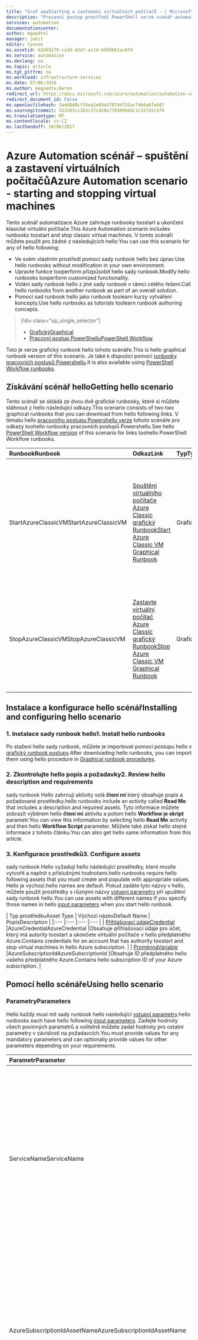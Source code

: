 ```yaml
---
title: "Graf aaaStarting a zastavení virtuálních počítačů - | Microsoft Docs"
description: "Pracovní postup prostředí PowerShell verze scénář automatizace Azure, včetně sady runbook toostart a ukončení klasické virtuální počítače."
services: automation
documentationcenter: 
author: mgoedtel
manager: jwhit
editor: tysonn
ms.assetid: 62d93170-ca3d-42ef-ac1d-6d50b61ac87d
ms.service: automation
ms.devlang: na
ms.topic: article
ms.tgt_pltfrm: na
ms.workload: infrastructure-services
ms.date: 07/06/2016
ms.author: magoedte;bwren
redirect_url: https://docs.microsoft.com/azure/automation/automation-solution-vm-management
redirect_document_id: False
ms.openlocfilehash: 5add8d8cf35ea2e89a570744755ac7db0a6feb07
ms.sourcegitcommit: 523283cc1b3c37c428e77850964dc1c33742c5f0
ms.translationtype: MT
ms.contentlocale: cs-CZ
ms.lasthandoff: 10/06/2017
---
```

# <a name="azure-automation-scenario---starting-and-stopping-virtual-machines"></a><span data-ttu-id="be621-103">Azure Automation scénář – spuštění a zastavení virtuálních počítačů</span><span class="sxs-lookup"><span data-stu-id="be621-103">Azure Automation scenario - starting and stopping virtual machines</span></span>
<span data-ttu-id="be621-104">Tento scénář automatizace Azure zahrnuje runbooky toostart a ukončení klasické virtuální počítače.</span><span class="sxs-lookup"><span data-stu-id="be621-104">This Azure Automation scenario includes runbooks toostart and stop classic virtual machines.</span></span>  <span data-ttu-id="be621-105">V tomto scénáři můžete použít pro žádné z následujících hello:</span><span class="sxs-lookup"><span data-stu-id="be621-105">You can use this scenario for any of hello following:</span></span>  

* <span data-ttu-id="be621-106">Ve svém vlastním prostředí pomocí sady runbook hello bez úprav.</span><span class="sxs-lookup"><span data-stu-id="be621-106">Use hello runbooks without modification in your own environment.</span></span>
* <span data-ttu-id="be621-107">Upravte funkce tooperform přizpůsobit hello sady runbook.</span><span class="sxs-lookup"><span data-stu-id="be621-107">Modify hello runbooks tooperform customized functionality.</span></span>  
* <span data-ttu-id="be621-108">Volání sady runbook hello z jiné sady runbook v rámci celého řešení.</span><span class="sxs-lookup"><span data-stu-id="be621-108">Call hello runbooks from another runbook as part of an overall solution.</span></span>
* <span data-ttu-id="be621-109">Pomocí sad runbook hello jako runbook toolearn kurzy vytváření koncepty.</span><span class="sxs-lookup"><span data-stu-id="be621-109">Use hello runbooks as tutorials toolearn runbook authoring concepts.</span></span>

> [!div class="op_single_selector"]
> * [<span data-ttu-id="be621-110">Grafický</span><span class="sxs-lookup"><span data-stu-id="be621-110">Graphical</span></span>](automation-solution-startstopvm-graphical.md)
> * [<span data-ttu-id="be621-111">Pracovní postup PowerShellu</span><span class="sxs-lookup"><span data-stu-id="be621-111">PowerShell Workflow</span></span>](automation-solution-startstopvm-psworkflow.md)
>
>

<span data-ttu-id="be621-112">Toto je verze grafický runbook hello tohoto scénáře.</span><span class="sxs-lookup"><span data-stu-id="be621-112">This is hello graphical runbook version of this scenario.</span></span> <span data-ttu-id="be621-113">Je také k dispozici pomocí [runbooky pracovních postupů Powershellu](automation-solution-startstopvm-psworkflow.md).</span><span class="sxs-lookup"><span data-stu-id="be621-113">It is also available using [PowerShell Workflow runbooks](automation-solution-startstopvm-psworkflow.md).</span></span>

## <a name="getting-hello-scenario"></a><span data-ttu-id="be621-114">Získávání scénář hello</span><span class="sxs-lookup"><span data-stu-id="be621-114">Getting hello scenario</span></span>
<span data-ttu-id="be621-115">Tento scénář se skládá ze dvou dvě grafické runbooky, které si můžete stáhnout z hello následující odkazy.</span><span class="sxs-lookup"><span data-stu-id="be621-115">This scenario consists of two two graphical runbooks that you can download from hello following links.</span></span>  <span data-ttu-id="be621-116">V tématu hello [pracovního postupu Powershellu verze](automation-solution-startstopvm-psworkflow.md) tohoto scénáře pro odkazy toohello runbooky pracovních postupů Powershellu.</span><span class="sxs-lookup"><span data-stu-id="be621-116">See hello [PowerShell Workflow version](automation-solution-startstopvm-psworkflow.md) of this scenario for links toohello PowerShell Workflow runbooks.</span></span>

| <span data-ttu-id="be621-117">Runbook</span><span class="sxs-lookup"><span data-stu-id="be621-117">Runbook</span></span> | <span data-ttu-id="be621-118">Odkaz</span><span class="sxs-lookup"><span data-stu-id="be621-118">Link</span></span> | <span data-ttu-id="be621-119">Typ</span><span class="sxs-lookup"><span data-stu-id="be621-119">Type</span></span> | <span data-ttu-id="be621-120">Popis</span><span class="sxs-lookup"><span data-stu-id="be621-120">Description</span></span> |
|:--- |:--- |:--- |:--- |
| <span data-ttu-id="be621-121">StartAzureClassicVM</span><span class="sxs-lookup"><span data-stu-id="be621-121">StartAzureClassicVM</span></span> |[<span data-ttu-id="be621-122">Spuštění virtuálního počítače Azure Classic grafický Runbook</span><span class="sxs-lookup"><span data-stu-id="be621-122">Start Azure Classic VM Graphical Runbook</span></span>](https://gallery.technet.microsoft.com/scriptcenter/Start-Azure-Classic-VM-c6067b3d) |<span data-ttu-id="be621-123">Grafické</span><span class="sxs-lookup"><span data-stu-id="be621-123">Graphical</span></span> |<span data-ttu-id="be621-124">Všechny klasické virtuální počítače se spustí v předplatné Azure nebo všechny virtuální počítače s názvem konkrétní služby.</span><span class="sxs-lookup"><span data-stu-id="be621-124">Starts all classic virtual machines in an Azure subscription or all virtual machines with a particular service name.</span></span> |
| <span data-ttu-id="be621-125">StopAzureClassicVM</span><span class="sxs-lookup"><span data-stu-id="be621-125">StopAzureClassicVM</span></span> |[<span data-ttu-id="be621-126">Zastavte virtuální počítač Azure Classic grafický Runbook</span><span class="sxs-lookup"><span data-stu-id="be621-126">Stop Azure Classic VM Graphical Runbook</span></span>](https://gallery.technet.microsoft.com/scriptcenter/Stop-Azure-Classic-VM-397819bd) |<span data-ttu-id="be621-127">Grafické</span><span class="sxs-lookup"><span data-stu-id="be621-127">Graphical</span></span> |<span data-ttu-id="be621-128">Zastaví všechny virtuální počítače na účtu automation nebo všechny virtuální počítače s názvem konkrétní služby.</span><span class="sxs-lookup"><span data-stu-id="be621-128">Stops all virtual machines in an automation account or all virtual machines with a particular service name.</span></span> |

## <a name="installing-and-configuring-hello-scenario"></a><span data-ttu-id="be621-129">Instalace a konfigurace hello scénář</span><span class="sxs-lookup"><span data-stu-id="be621-129">Installing and configuring hello scenario</span></span>
### <a name="1-install-hello-runbooks"></a><span data-ttu-id="be621-130">1. Instalace sady runbook hello</span><span class="sxs-lookup"><span data-stu-id="be621-130">1. Install hello runbooks</span></span>
<span data-ttu-id="be621-131">Po stažení hello sady runbook, můžete je importovat pomocí postupu hello v [grafický runbook postupy](automation-graphical-authoring-intro.md#graphical-runbook-procedures).</span><span class="sxs-lookup"><span data-stu-id="be621-131">After downloading hello runbooks, you can import them using hello procedure in [Graphical runbook procedures](automation-graphical-authoring-intro.md#graphical-runbook-procedures).</span></span>

### <a name="2-review-hello-description-and-requirements"></a><span data-ttu-id="be621-132">2. Zkontrolujte hello popis a požadavky</span><span class="sxs-lookup"><span data-stu-id="be621-132">2. Review hello description and requirements</span></span>
<span data-ttu-id="be621-133">sady runbook Hello zahrnují aktivity volá **čtení mi** který obsahuje popis a požadované prostředky.</span><span class="sxs-lookup"><span data-stu-id="be621-133">hello runbooks include an activity called **Read Me** that includes a description and required assets.</span></span>  <span data-ttu-id="be621-134">Tyto informace můžete zobrazit výběrem hello **čtení mi** aktivitu a potom hello **Workflow je skript** parametr.</span><span class="sxs-lookup"><span data-stu-id="be621-134">You can view this information by selecting hello **Read Me** activity and then hello **Workflow Script** parameter.</span></span>  <span data-ttu-id="be621-135">Můžete také získat hello stejné informace z tohoto článku.</span><span class="sxs-lookup"><span data-stu-id="be621-135">You can also get hello same information from this article.</span></span>

### <a name="3-configure-assets"></a><span data-ttu-id="be621-136">3. Konfigurace prostředků</span><span class="sxs-lookup"><span data-stu-id="be621-136">3. Configure assets</span></span>
<span data-ttu-id="be621-137">sady runbook Hello vyžadují hello následující prostředky, které musíte vytvořit a naplnit s příslušnými hodnotami.</span><span class="sxs-lookup"><span data-stu-id="be621-137">hello runbooks require hello following assets that you must create and populate with appropriate values.</span></span>  <span data-ttu-id="be621-138">Hello je výchozí.</span><span class="sxs-lookup"><span data-stu-id="be621-138">hello names are default.</span></span>  <span data-ttu-id="be621-139">Pokud zadáte tyto názvy v hello, můžete použít prostředky s různými názvy [vstupní parametry](#using-the-runbooks) při spuštění sady runbook hello.</span><span class="sxs-lookup"><span data-stu-id="be621-139">You can use assets with different names if you specify those names in hello [input parameters](#using-the-runbooks) when you start hello runbook.</span></span>

| <span data-ttu-id="be621-140">Typ prostředku</span><span class="sxs-lookup"><span data-stu-id="be621-140">Asset Type</span></span> | <span data-ttu-id="be621-141">Výchozí název</span><span class="sxs-lookup"><span data-stu-id="be621-141">Default Name</span></span> | <span data-ttu-id="be621-142">Popis</span><span class="sxs-lookup"><span data-stu-id="be621-142">Description</span></span> |
|:--- |:--- |:--- |:--- |
| [<span data-ttu-id="be621-143">Přihlašovací údaje</span><span class="sxs-lookup"><span data-stu-id="be621-143">Credential</span></span>](automation-credentials.md) |<span data-ttu-id="be621-144">AzureCredential</span><span class="sxs-lookup"><span data-stu-id="be621-144">AzureCredential</span></span> |<span data-ttu-id="be621-145">Obsahuje přihlašovací údaje pro účet, který má autority toostart a ukončete virtuální počítače v hello předplatného Azure.</span><span class="sxs-lookup"><span data-stu-id="be621-145">Contains credentials for an account that has authority toostart and stop virtual machines in hello Azure subscription.</span></span> |
| [<span data-ttu-id="be621-146">Proměnná</span><span class="sxs-lookup"><span data-stu-id="be621-146">Variable</span></span>](automation-variables.md) |<span data-ttu-id="be621-147">AzureSubscriptionId</span><span class="sxs-lookup"><span data-stu-id="be621-147">AzureSubscriptionId</span></span> |<span data-ttu-id="be621-148">Obsahuje ID předplatného hello vašeho předplatného Azure.</span><span class="sxs-lookup"><span data-stu-id="be621-148">Contains hello subscription ID of your Azure subscription.</span></span> |

## <a name="using-hello-scenario"></a><span data-ttu-id="be621-149">Pomocí hello scénáře</span><span class="sxs-lookup"><span data-stu-id="be621-149">Using hello scenario</span></span>
### <a name="parameters"></a><span data-ttu-id="be621-150">Parametry</span><span class="sxs-lookup"><span data-stu-id="be621-150">Parameters</span></span>
<span data-ttu-id="be621-151">Hello každý musí mít sady runbook hello následující [vstupní parametry](automation-starting-a-runbook.md#runbook-parameters).</span><span class="sxs-lookup"><span data-stu-id="be621-151">hello runbooks each have hello following [input parameters](automation-starting-a-runbook.md#runbook-parameters).</span></span>  <span data-ttu-id="be621-152">Zadejte hodnoty všech povinných parametrů a volitelně můžete zadat hodnoty pro ostatní parametry v závislosti na požadavcích.</span><span class="sxs-lookup"><span data-stu-id="be621-152">You must provide values for any mandatory parameters and can optionally provide values for other parameters depending on your requirements.</span></span>

| <span data-ttu-id="be621-153">Parametr</span><span class="sxs-lookup"><span data-stu-id="be621-153">Parameter</span></span> | <span data-ttu-id="be621-154">Typ</span><span class="sxs-lookup"><span data-stu-id="be621-154">Type</span></span> | <span data-ttu-id="be621-155">Povinné</span><span class="sxs-lookup"><span data-stu-id="be621-155">Mandatory</span></span> | <span data-ttu-id="be621-156">Popis</span><span class="sxs-lookup"><span data-stu-id="be621-156">Description</span></span> |
|:--- |:--- |:--- |:--- |
| <span data-ttu-id="be621-157">ServiceName</span><span class="sxs-lookup"><span data-stu-id="be621-157">ServiceName</span></span> |<span data-ttu-id="be621-158">Řetězec</span><span class="sxs-lookup"><span data-stu-id="be621-158">string</span></span> |<span data-ttu-id="be621-159">Ne</span><span class="sxs-lookup"><span data-stu-id="be621-159">No</span></span> |<span data-ttu-id="be621-160">Pokud je zadána hodnota, jsou všechny virtuální počítače s tímto názvem služby spustit nebo zastavit.</span><span class="sxs-lookup"><span data-stu-id="be621-160">If a value is provided, then all virtual machines with that service name are started or stopped.</span></span>  <span data-ttu-id="be621-161">Pokud není zadána žádná hodnota, jsou všechny klasické virtuální počítače v hello předplatného Azure spustit nebo zastavit.</span><span class="sxs-lookup"><span data-stu-id="be621-161">If no value is provided, then all classic virtual machines in hello Azure subscription are started or stopped.</span></span> |
| <span data-ttu-id="be621-162">AzureSubscriptionIdAssetName</span><span class="sxs-lookup"><span data-stu-id="be621-162">AzureSubscriptionIdAssetName</span></span> |<span data-ttu-id="be621-163">Řetězec</span><span class="sxs-lookup"><span data-stu-id="be621-163">string</span></span> |<span data-ttu-id="be621-164">Ne</span><span class="sxs-lookup"><span data-stu-id="be621-164">No</span></span> |<span data-ttu-id="be621-165">Obsahuje název hello hello [variabilní prostředek](#installing-and-configuring-the-scenario) obsahující ID předplatného hello vašeho předplatného Azure.</span><span class="sxs-lookup"><span data-stu-id="be621-165">Contains hello name of hello [variable asset](#installing-and-configuring-the-scenario) that contains hello subscription ID of your Azure subscription.</span></span>  <span data-ttu-id="be621-166">Pokud nezadáte hodnotu, *AzureSubscriptionId* se používá.</span><span class="sxs-lookup"><span data-stu-id="be621-166">If you don't specify a value, *AzureSubscriptionId* is used.</span></span> |
| <span data-ttu-id="be621-167">AzureCredentialAssetName</span><span class="sxs-lookup"><span data-stu-id="be621-167">AzureCredentialAssetName</span></span> |<span data-ttu-id="be621-168">Řetězec</span><span class="sxs-lookup"><span data-stu-id="be621-168">string</span></span> |<span data-ttu-id="be621-169">Ne</span><span class="sxs-lookup"><span data-stu-id="be621-169">No</span></span> |<span data-ttu-id="be621-170">Obsahuje název hello hello [asset přihlašovacích údajů](#installing-and-configuring-the-scenario) obsahující hello přihlašovací údaje pro hello runbook toouse.</span><span class="sxs-lookup"><span data-stu-id="be621-170">Contains hello name of hello [credential asset](#installing-and-configuring-the-scenario) that contains hello credentials for hello runbook toouse.</span></span>  <span data-ttu-id="be621-171">Pokud nezadáte hodnotu, *AzureCredential* se používá.</span><span class="sxs-lookup"><span data-stu-id="be621-171">If you don't specify a value, *AzureCredential* is used.</span></span> |

### <a name="starting-hello-runbooks"></a><span data-ttu-id="be621-172">Spouštění sad runbook hello</span><span class="sxs-lookup"><span data-stu-id="be621-172">Starting hello runbooks</span></span>
<span data-ttu-id="be621-173">Můžete použít některou z metod hello v [spuštění sady runbook ve službě Azure Automation](automation-starting-a-runbook.md) toostart buď hello sady runbook v tomto článku.</span><span class="sxs-lookup"><span data-stu-id="be621-173">You can use any of hello methods in [Starting a runbook in Azure Automation](automation-starting-a-runbook.md) toostart either of hello runbooks in this article.</span></span>

<span data-ttu-id="be621-174">Následující vzorové příkazy Hello používá prostředí Windows PowerShell toorun **StartAzureClassicVM** toostart všechny virtuální počítače s názvem služby hello *MyVMService*.</span><span class="sxs-lookup"><span data-stu-id="be621-174">hello following sample commands uses Windows PowerShell toorun **StartAzureClassicVM** toostart all virtual machines with hello service name *MyVMService*.</span></span>

    $params = @{"ServiceName"="MyVMService"}
    Start-AzureAutomationRunbook –AutomationAccountName "MyAutomationAccount" –Name "StartAzureClassicVM" –Parameters $params

### <a name="output"></a><span data-ttu-id="be621-175">Výstup</span><span class="sxs-lookup"><span data-stu-id="be621-175">Output</span></span>
<span data-ttu-id="be621-176">Hello sady runbook bude [na výstup zprávu](automation-runbook-output-and-messages.md) pro každý virtuální počítač označující, zda text hello spuštění nebo zastavení instrukce byla úspěšně odeslána.</span><span class="sxs-lookup"><span data-stu-id="be621-176">hello runbooks will [output a message](automation-runbook-output-and-messages.md) for each virtual machine indicating whether or not hello start or stop instruction was successfully submitted.</span></span>  <span data-ttu-id="be621-177">Můžete vyhledat konkrétní řetězec v hello výstup toodetermine hello výsledek pro každou sadu runbook.</span><span class="sxs-lookup"><span data-stu-id="be621-177">You can look for a specific string in hello output toodetermine hello result for each runbook.</span></span>  <span data-ttu-id="be621-178">řetězce výstup Hello jsou uvedeny v následující tabulce hello.</span><span class="sxs-lookup"><span data-stu-id="be621-178">hello possible output strings are listed in hello following table.</span></span>

| <span data-ttu-id="be621-179">Runbook</span><span class="sxs-lookup"><span data-stu-id="be621-179">Runbook</span></span> | <span data-ttu-id="be621-180">Podmínka</span><span class="sxs-lookup"><span data-stu-id="be621-180">Condition</span></span> | <span data-ttu-id="be621-181">Zpráva</span><span class="sxs-lookup"><span data-stu-id="be621-181">Message</span></span> |
|:--- |:--- |:--- |
| <span data-ttu-id="be621-182">StartAzureClassicVM</span><span class="sxs-lookup"><span data-stu-id="be621-182">StartAzureClassicVM</span></span> |<span data-ttu-id="be621-183">Virtuální počítač je již spuštěna.</span><span class="sxs-lookup"><span data-stu-id="be621-183">Virtual machine is already running</span></span> |<span data-ttu-id="be621-184">Můjvp je již spuštěna.</span><span class="sxs-lookup"><span data-stu-id="be621-184">MyVM is already running</span></span> |
| <span data-ttu-id="be621-185">StartAzureClassicVM</span><span class="sxs-lookup"><span data-stu-id="be621-185">StartAzureClassicVM</span></span> |<span data-ttu-id="be621-186">Žádost o spuštění pro virtuální počítač, byla úspěšně odeslána</span><span class="sxs-lookup"><span data-stu-id="be621-186">Start request for virtual machine successfully submitted</span></span> |<span data-ttu-id="be621-187">Můjvp byla spuštěna.</span><span class="sxs-lookup"><span data-stu-id="be621-187">MyVM has been started</span></span> |
| <span data-ttu-id="be621-188">StartAzureClassicVM</span><span class="sxs-lookup"><span data-stu-id="be621-188">StartAzureClassicVM</span></span> |<span data-ttu-id="be621-189">Žádost o spuštění pro virtuální počítač se nezdařilo</span><span class="sxs-lookup"><span data-stu-id="be621-189">Start request for virtual machine failed</span></span> |<span data-ttu-id="be621-190">Toostart Můjvp se nezdařilo</span><span class="sxs-lookup"><span data-stu-id="be621-190">MyVM failed toostart</span></span> |
| <span data-ttu-id="be621-191">StopAzureClassicVM</span><span class="sxs-lookup"><span data-stu-id="be621-191">StopAzureClassicVM</span></span> |<span data-ttu-id="be621-192">Virtuální počítač je již spuštěna.</span><span class="sxs-lookup"><span data-stu-id="be621-192">Virtual machine is already running</span></span> |<span data-ttu-id="be621-193">Můjvp je již zastaveno.</span><span class="sxs-lookup"><span data-stu-id="be621-193">MyVM is already stopped</span></span> |
| <span data-ttu-id="be621-194">StopAzureClassicVM</span><span class="sxs-lookup"><span data-stu-id="be621-194">StopAzureClassicVM</span></span> |<span data-ttu-id="be621-195">Žádost o spuštění pro virtuální počítač, byla úspěšně odeslána</span><span class="sxs-lookup"><span data-stu-id="be621-195">Start request for virtual machine successfully submitted</span></span> |<span data-ttu-id="be621-196">Můjvp byla spuštěna.</span><span class="sxs-lookup"><span data-stu-id="be621-196">MyVM has been started</span></span> |
| <span data-ttu-id="be621-197">StopAzureClassicVM</span><span class="sxs-lookup"><span data-stu-id="be621-197">StopAzureClassicVM</span></span> |<span data-ttu-id="be621-198">Žádost o spuštění pro virtuální počítač se nezdařilo</span><span class="sxs-lookup"><span data-stu-id="be621-198">Start request for virtual machine failed</span></span> |<span data-ttu-id="be621-199">Toostart Můjvp se nezdařilo</span><span class="sxs-lookup"><span data-stu-id="be621-199">MyVM failed toostart</span></span> |

<span data-ttu-id="be621-200">Toto je bitové kopie pomocí hello **StartAzureClassicVM** jako [podřízené sady runbook](automation-child-runbooks.md) v ukázkové grafický runbook.</span><span class="sxs-lookup"><span data-stu-id="be621-200">Following is an image of using hello **StartAzureClassicVM** as a [child runbook](automation-child-runbooks.md) in a sample graphical runbook.</span></span>  <span data-ttu-id="be621-201">Podmíněná propojení hello se používá v hello následující tabulka.</span><span class="sxs-lookup"><span data-stu-id="be621-201">This uses hello conditional links in hello following table.</span></span>

| <span data-ttu-id="be621-202">Odkaz</span><span class="sxs-lookup"><span data-stu-id="be621-202">Link</span></span> | <span data-ttu-id="be621-203">Kritéria</span><span class="sxs-lookup"><span data-stu-id="be621-203">Criteria</span></span> |
|:--- |:--- |
| <span data-ttu-id="be621-204">Úspěch odkaz</span><span class="sxs-lookup"><span data-stu-id="be621-204">Success link</span></span> |<span data-ttu-id="be621-205">$ActivityOutput ['StartAzureClassicVM']-jako "\* byla spuštěna"</span><span class="sxs-lookup"><span data-stu-id="be621-205">$ActivityOutput['StartAzureClassicVM'] -like "\* has been started"</span></span> |
| <span data-ttu-id="be621-206">Chyba propojení</span><span class="sxs-lookup"><span data-stu-id="be621-206">Error link</span></span> |<span data-ttu-id="be621-207">$ActivityOutput ['StartAzureClassicVM']-notlike "\* byla spuštěna"</span><span class="sxs-lookup"><span data-stu-id="be621-207">$ActivityOutput['StartAzureClassicVM'] -notlike "\* has been started"</span></span> |

![Příklad podřízené sady runbook](media/automation-solution-startstopvm/graphical-childrunbook-example.png)

## <a name="detailed-breakdown"></a><span data-ttu-id="be621-209">Podrobné rozdělení</span><span class="sxs-lookup"><span data-stu-id="be621-209">Detailed breakdown</span></span>
<span data-ttu-id="be621-210">Toto je podrobný rozpis hello sady runbook v tomto scénáři.</span><span class="sxs-lookup"><span data-stu-id="be621-210">Following is a detailed breakdown of hello runbooks in this scenario.</span></span>  <span data-ttu-id="be621-211">Tyto informace můžete použít tooeither přizpůsobení sady runbook hello nebo jenom toolearn z nich vlastní scénáře automatizace pro vytváření obsahu.</span><span class="sxs-lookup"><span data-stu-id="be621-211">You can use this information tooeither customize hello runbooks or just toolearn from them for authoring your own automation scenarios.</span></span>

### <a name="authentication"></a><span data-ttu-id="be621-212">Authentication</span><span class="sxs-lookup"><span data-stu-id="be621-212">Authentication</span></span>
![Authentication](media/automation-solution-startstopvm/graphical-authentication.png)

<span data-ttu-id="be621-214">Hello runbook začíná textem hello tooset aktivity [pověření](automation-credentials.md) a předplatné Azure, který se použije pro hello zbytek hello runbook.</span><span class="sxs-lookup"><span data-stu-id="be621-214">hello runbook starts with activities tooset hello [credentials](automation-credentials.md) and Azure subscription that will be used for hello rest of hello runbook.</span></span>

<span data-ttu-id="be621-215">Hello první dvě aktivity **získat Id předplatného** a **získat přihlašovací údaje Azure**, načtení hello [prostředky](#installing-the-runbook) jsou používány následující dvě aktivity hello.</span><span class="sxs-lookup"><span data-stu-id="be621-215">hello first two activities, **Get Subscription Id** and **Get Azure Credential**, retrieve hello [assets](#installing-the-runbook) that are used by hello next two activities.</span></span>  <span data-ttu-id="be621-216">Tyto aktivity přímo zadat hello prostředky, ale potřebují hello názvy datových zdrojů.</span><span class="sxs-lookup"><span data-stu-id="be621-216">Those activities could directly specify hello assets, but they need hello asset names.</span></span>  <span data-ttu-id="be621-217">Vzhledem k tomu, že jsme se povolení uživatele toospecify hello tyto názvy v hello [vstupní parametry](#using-the-runbooks), potřebujeme tyto aktivity tooretrieve hello prostředky s názvem určeného vstupní parametr.</span><span class="sxs-lookup"><span data-stu-id="be621-217">Since we are allowing hello user toospecify those names in hello [input parameters](#using-the-runbooks), we need these activities tooretrieve hello assets with a name specified by an input parameter.</span></span>

<span data-ttu-id="be621-218">**Přidat-AzureAccount** sady hello přihlašovací údaje, které se použije pro hello zbytek hello runbook.</span><span class="sxs-lookup"><span data-stu-id="be621-218">**Add-AzureAccount** sets hello credentials that will be used for hello rest of hello runbook.</span></span>  <span data-ttu-id="be621-219">Hello asset přihlašovacích údajů, který je načte z **získat přihlašovací údaje Azure** musí mít přístup k virtuálním počítačům toostart a ukončení v hello předplatného Azure.</span><span class="sxs-lookup"><span data-stu-id="be621-219">hello credential asset that it retrieves from **Get Azure Credential** must have access toostart and stop virtual machines in hello Azure subscription.</span></span>  <span data-ttu-id="be621-220">Hello odběr, který se používá je vybraná **Select-AzureSubscription** , který používá Id předplatného hello z **získat Id předplatného**.</span><span class="sxs-lookup"><span data-stu-id="be621-220">hello subscription that's used is selected by **Select-AzureSubscription** which uses hello subscription Id from **Get Subscription Id**.</span></span>

### <a name="get-virtual-machines"></a><span data-ttu-id="be621-221">Získat virtuální počítače</span><span class="sxs-lookup"><span data-stu-id="be621-221">Get virtual machines</span></span>
![Získat virtuální počítače](media/automation-solution-startstopvm/graphical-getvms.png)

<span data-ttu-id="be621-223">Hello runbook potřebuje toodetermine, které virtuální počítače se budou pracovat se a zda jsou již spustit nebo zastavit (v závislosti na hello runbook).</span><span class="sxs-lookup"><span data-stu-id="be621-223">hello runbook needs toodetermine which virtual machines it will be working with and whether they are already started or stopped (depending on hello runbook).</span></span>   <span data-ttu-id="be621-224">Mezi dvěma aktivitami bude načíst hello virtuálních počítačů.</span><span class="sxs-lookup"><span data-stu-id="be621-224">One of two activities will retrieve hello VMs.</span></span>  <span data-ttu-id="be621-225">**Získat virtuální počítače ve službě** se spustí, pokud hello *ServiceName* vstupní parametr runbooku hello obsahuje hodnotu.</span><span class="sxs-lookup"><span data-stu-id="be621-225">**Get VMs in Service** will run if hello *ServiceName* input parameter for hello runbook contains a value.</span></span>  <span data-ttu-id="be621-226">**Získání všech virtuálních počítačů** se spustí, pokud hello *ServiceName* vstupní parametr runbooku hello neobsahuje hodnotu.</span><span class="sxs-lookup"><span data-stu-id="be621-226">**Get All VMs** will run if hello *ServiceName* input parameter for hello runbook does not contain a value.</span></span>  <span data-ttu-id="be621-227">Tato logika je realizována vytvořením hello podmíněných propojení před každou aktivitu.</span><span class="sxs-lookup"><span data-stu-id="be621-227">This logic is performed by hello conditional links preceding each activity.</span></span>

<span data-ttu-id="be621-228">Obě aktivity používají hello **Get-AzureVM** rutiny.</span><span class="sxs-lookup"><span data-stu-id="be621-228">Both activities use hello **Get-AzureVM** cmdlet.</span></span>  <span data-ttu-id="be621-229">**Získání všech virtuálních počítačů** hello používá **ListAllVMs** nastavený parametr tooreturn všechny virtuální počítače.</span><span class="sxs-lookup"><span data-stu-id="be621-229">**Get All VMs** uses hello **ListAllVMs** parameter set tooreturn all virtual machines.</span></span>  <span data-ttu-id="be621-230">**Získat virtuální počítače ve službě** hello používá **GetVMByServiceAndVMName** parametr nastavit a poskytuje hello **ServiceName** vstupního parametru pro hello **ServiceName**parametr.</span><span class="sxs-lookup"><span data-stu-id="be621-230">**Get VMs in Service** uses hello **GetVMByServiceAndVMName** parameter set and provides hello **ServiceName** input parameter for hello **ServiceName** parameter.</span></span>  

### <a name="merge-vms"></a><span data-ttu-id="be621-231">Sloučení virtuální počítače</span><span class="sxs-lookup"><span data-stu-id="be621-231">Merge VMs</span></span>
![Sloučení virtuální počítače](media/automation-solution-startstopvm/graphical-mergevms.png)

<span data-ttu-id="be621-233">Hello **sloučení virtuálních počítačů** aktivity je požadovaná tooprovide vstupní příliš**Start-AzureVM** které je potřeba hello název a název služby toostart hello virtuální počítače.</span><span class="sxs-lookup"><span data-stu-id="be621-233">hello **Merge VMs** activity is required tooprovide input too**Start-AzureVM** which needs hello name and service name of hello vm(s) toostart.</span></span>  <span data-ttu-id="be621-234">Aby vstup může pocházet z buď **získat všechny virtuální počítače** nebo **získat virtuální počítače ve službě**, ale **Start-AzureVM** lze zadat pouze jednu aktivitu pro vstupní.</span><span class="sxs-lookup"><span data-stu-id="be621-234">That input could come from either **Get All VMs** or **Get VMs in Service**, but **Start-AzureVM** can only specify one activity for its input.</span></span>   

<span data-ttu-id="be621-235">scénář Hello je toocreate **sloučení virtuálních počítačů** která se spouští hello **Write-Output** rutiny.</span><span class="sxs-lookup"><span data-stu-id="be621-235">hello scenario is toocreate **Merge VMs** which runs hello **Write-Output** cmdlet.</span></span>  <span data-ttu-id="be621-236">Hello **InputObject** parametr pro tuto rutinu je Powershellový výraz, který kombinuje hello vstup hello předchozích dvou aktivit.</span><span class="sxs-lookup"><span data-stu-id="be621-236">hello **InputObject** parameter for that cmdlet is a PowerShell Expression that combines hello input of hello previous two activities.</span></span>  <span data-ttu-id="be621-237">Pouze jeden z těchto aktivit se spustí, takže jenom jednu sadu výstup se očekává.</span><span class="sxs-lookup"><span data-stu-id="be621-237">Only one of those activities will run, so only one set of output is expected.</span></span>  <span data-ttu-id="be621-238">**Start-AzureVM** můžete použít tento výstup pro jeho vstupní parametry.</span><span class="sxs-lookup"><span data-stu-id="be621-238">**Start-AzureVM** can use that output for its input parameters.</span></span>

### <a name="startstop-virtual-machines"></a><span data-ttu-id="be621-239">Spuštění / zastavení virtuálních počítačů</span><span class="sxs-lookup"><span data-stu-id="be621-239">Start/Stop virtual machines</span></span>
![Spustit virtuální počítače](media/automation-solution-startstopvm/graphical-startvm.png) ![Zastavte virtuální počítače](media/automation-solution-startstopvm/graphical-stopvm.png)

<span data-ttu-id="be621-242">V závislosti na hello runbook další aktivity hello pokus toostart nebo přestat používat runbook hello **Start-AzureVM** nebo **Stop-AzureVM**.</span><span class="sxs-lookup"><span data-stu-id="be621-242">Depending on hello runbook, hello next activities attempt toostart or stop hello runbook using **Start-AzureVM** or **Stop-AzureVM**.</span></span>  <span data-ttu-id="be621-243">Vzhledem k tomu, že aktivita hello předchází propojení kanálu, se aplikace spustí jednou pro každý objekt vrácený **sloučení virtuálních počítačů**.</span><span class="sxs-lookup"><span data-stu-id="be621-243">Since hello activity is preceded by a pipeline link, it will run once for each object returned from **Merge VMs**.</span></span>  <span data-ttu-id="be621-244">Hello odkaz je podmíněného tak, aby hello aktivita se spustí jen tehdy, pokud hello *RunningState* hello virtuálního počítače je *Zastaveno* pro **Start-AzureVM** a  *Spuštění* pro **Stop-AzureVM**.</span><span class="sxs-lookup"><span data-stu-id="be621-244">hello link is conditional so that hello activity will only run if hello *RunningState* of hello virtual machine is *Stopped* for **Start-AzureVM** and *Started* for **Stop-AzureVM**.</span></span> <span data-ttu-id="be621-245">Pokud tento není podmínka splněná, pak **oznámit spuštění již** nebo **upozornění již zastaveno** se spustit toosend zprávu pomocí **Write-Output**.</span><span class="sxs-lookup"><span data-stu-id="be621-245">If this condition is not met, then **Notify Already Started** or **Notify Already Stopped** is run toosend a message using **Write-Output**.</span></span>

### <a name="send-output"></a><span data-ttu-id="be621-246">Odeslání výstupu</span><span class="sxs-lookup"><span data-stu-id="be621-246">Send output</span></span>
![Oznámit spuštění virtuálních počítačů](media/automation-solution-startstopvm/graphical-notifystart.png) ![Oznámit zastavení virtuálních počítačů](media/automation-solution-startstopvm/graphical-notifystop.png)

<span data-ttu-id="be621-249">Hello poslední krok v sadě runbook hello je výstup toosend tom, zda text hello počáteční nebo byla úspěšně odeslána žádost o zastavení pro každý virtuální počítač.</span><span class="sxs-lookup"><span data-stu-id="be621-249">hello final step in hello runbook is toosend output whether hello start or stop request for each virtual machine was successfully submitted.</span></span> <span data-ttu-id="be621-250">Je samostatný **Write-Output** aktivitu, a jsme určit, které jeden toorun s využitím podmíněných propojení.</span><span class="sxs-lookup"><span data-stu-id="be621-250">There is a separate **Write-Output** activity for each, and we determine which one toorun with conditional links.</span></span>  <span data-ttu-id="be621-251">**Oznámit spuštění virtuálního počítače** nebo **oznámit zastavit virtuální počítač** se spustí, pokud *OperationStatus* je *úspěšné*.</span><span class="sxs-lookup"><span data-stu-id="be621-251">**Notify VM Started** or **Notify VM Stopped** is run if *OperationStatus* is *Succeeded*.</span></span>  <span data-ttu-id="be621-252">Pokud *OperationStatus* jakoukoli jinou hodnotu, pak je **oznámit neúspěšné tooStart** nebo **oznámit neúspěšné tooStop** běží.</span><span class="sxs-lookup"><span data-stu-id="be621-252">If *OperationStatus* is any other value, then **Notify Failed tooStart** or **Notify Failed tooStop** is run.</span></span>

## <a name="next-steps"></a><span data-ttu-id="be621-253">Další kroky</span><span class="sxs-lookup"><span data-stu-id="be621-253">Next steps</span></span>
* [<span data-ttu-id="be621-254">Grafické vytváření obsahu v Azure Automation.</span><span class="sxs-lookup"><span data-stu-id="be621-254">Graphical authoring in Azure Automation</span></span>](automation-graphical-authoring-intro.md)
* [<span data-ttu-id="be621-255">Podřízené runbooky ve službě Azure Automation</span><span class="sxs-lookup"><span data-stu-id="be621-255">Child runbooks in Azure Automation</span></span>](automation-child-runbooks.md)
* [<span data-ttu-id="be621-256">Výstup a zprávy ve službě Azure Automation Runbooku</span><span class="sxs-lookup"><span data-stu-id="be621-256">Runbook output and messages in Azure Automation</span></span>](automation-runbook-output-and-messages.md)
